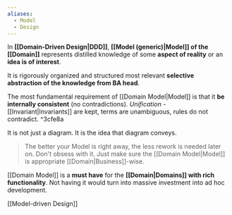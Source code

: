 ```yaml
---
aliases:
  - Model
  - Design
---
```

In **[[Domain-Driven Design|DDD]]**, **[[Model (generic)|Model]] of the [[Domain]]** represents distilled knowledge of some **aspect of reality** or an **idea is of interest**.

It is rigorously organized and structured most relevant **selective abstraction of the knowledge from BA head**. 

The most fundamental requirement of [[Domain Model|Model]] is that it **be internally consistent** (no contradictions). *Unification* - [[Invariant|Invariants]] are kept, terms are unambiguous, rules do not contradict. ^3cfe8a

It is not just a diagram. It is the idea that diagram conveys.

> The better your Model is right away, the less rework is needed later on. Don't obsess with it. Just make sure the [[Domain Model|Model]] is appropriate [[Domain|Business]]-wise.

[[Domain Model]] is a **must have** for the **[[Domain|Domains]] with rich functionality**. Not having it would turn into massive investment into ad hoc development.

[[Model-driven Design]]
